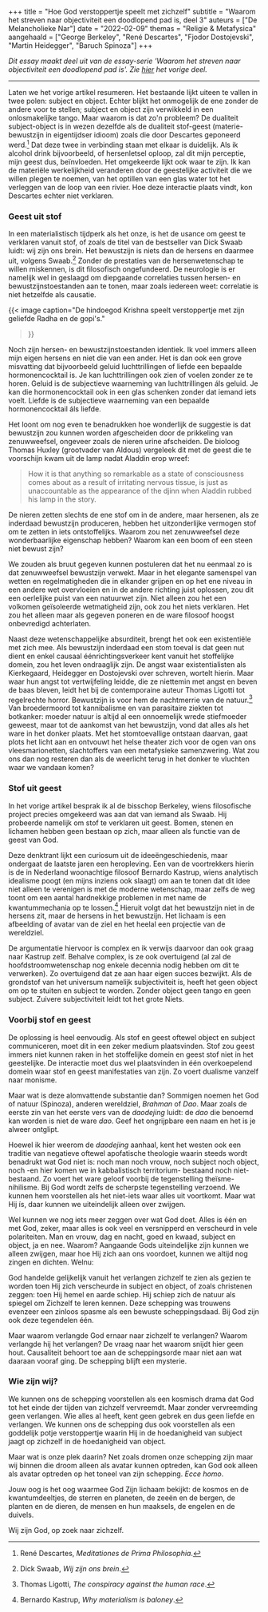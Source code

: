 +++
title     = "Hoe God verstoppertje speelt met zichzelf"
subtitle  = "Waarom het streven naar objectiviteit een doodlopend pad is, deel 3"
auteurs   = ["De Melancholieke Nar"]
date      = "2022-02-09"
themas    = "Religie & Metafysica"
aangehaald = ["George Berkeley", "René Descartes", "Fjodor Dostojevski", "Martin Heidegger", "Baruch Spinoza"]
+++


_Dit essay maakt deel uit van de essay-serie 'Waarom het streven naar objectiviteit een doodlopend pad is'. Zie [hier](https://reactionair.nl/artikelen/een-lesje-grammatica-een-lesje-metafysica/) het vorige deel._

---

Laten we het vorige artikel resumeren. Het bestaande lijkt uiteen te vallen in twee polen: subject en object. Echter blijkt het onmogelijk de ene zonder de andere voor te stellen; subject en object zijn verwikkeld in een onlosmakelijke tango. Maar waarom is dat zo'n probleem?
De dualiteit subject-object is in wezen dezelfde als de dualiteit stof-geest (materie-bewustzijn in eigentijdser idioom) zoals die door Descartes geponeerd werd.[^1] Dat deze twee in verbinding staan met elkaar is duidelijk. Als ik alcohol drink bijvoorbeeld, of hersenletsel oploop, zal dit mijn perceptie, mijn geest dus, beïnvloeden. Het omgekeerde lijkt ook waar te zijn. Ik kan de materiële werkelijkheid veranderen door de geestelijke activiteit die we willen plegen te noemen, van het optillen van een glas water tot het verleggen van de loop van een rivier. Hoe deze interactie plaats vindt, kon Descartes echter niet verklaren. 


### Geest uit stof

In een materialistisch tijdperk als het onze, is het de usance om geest te verklaren vanuit stof, of zoals de titel van de bestseller van Dick Swaab luidt: wij zijn ons brein. Het bewustzijn is niets dan de hersens en daarmee uit, volgens Swaab.[^2] Zonder de prestaties van de hersenwetenschap te willen miskennen, is dit filosofisch ongefundeerd. De neurologie is er namelijk wel in geslaagd om diepgaande correlaties tussen hersen- en bewustzijnstoestanden aan te tonen, maar zoals iedereen weet: correlatie is niet hetzelfde als causatie. 

{{< image
	caption="De hindoegod Krishna speelt verstoppertje met zijn geliefde Radha en de gopi's."
>}}

Noch zijn hersen- en bewustzijnstoestanden identiek. Ik voel immers alleen mijn eigen hersens en niet die van een ander. Het is dan ook een grove misvatting dat bijvoorbeeld geluid luchttrillingen of liefde een bepaalde hormonencocktail is. Je kan luchttrillingen ook zien of voelen zonder ze te horen. Geluid is de subjectieve waarneming van luchttrillingen áls geluid. Je kan die hormonencocktail ook in een glas schenken zonder dat iemand iets voelt. Liefde is de subjectieve waarneming van een bepaalde hormonencocktail áls liefde.

Het loont om nog even te benadrukken hoe wonderlijk de suggestie is dat bewustzijn zou kunnen worden afgescheiden door de prikkeling van zenuwweefsel, ongeveer zoals de nieren urine afscheiden. De bioloog Thomas Huxley (grootvader van Aldous) vergeleek dit met de geest die te voorschijn kwam uit de lamp nadat Aladdin erop wreef:

>How it is that anything so remarkable as a state of consciousness comes about as a result of irritating nervous tissue, is just as unaccountable as the appearance of the djinn when Aladdin rubbed his lamp in the story. 

De nieren zetten slechts de ene stof om in de andere, maar hersenen, als ze inderdaad bewustzijn produceren, hebben het uitzonderlijke vermogen stof om te zetten in iets ontstoffelijks. Waarom zou net zenuwweefsel deze wonderbaarlijke eigenschap hebben? Waarom kan een boom of een steen niet bewust zijn?

We zouden als bruut gegeven kunnen postuleren dat het nu eenmaal zo is dat zenuwweefsel bewustzijn verwekt. Maar in het elegante samenspel van wetten en regelmatigheden die in elkander grijpen en op het ene niveau in een andere wet overvloeien en in de andere richting juist oplossen, zou dit een oerlelijke puist van een natuurwet zijn. Niet alleen zou het een volkomen geïsoleerde wetmatigheid zijn, ook zou het niets verklaren. Het zou het alleen maar als gegeven poneren en de ware filosoof hoogst onbevredigd achterlaten.

Naast deze wetenschappelijke absurditeit, brengt het ook een existentiële met zich mee. Als bewustzijn inderdaad een stom toeval is dat geen nut dient en enkel causaal éénrichtingsverkeer kent vanuit het stoffelijke domein, zou het leven ondraaglijk zijn. De angst waar existentialisten als Kierkegaard, Heidegger en Dostojevski over schreven, wortelt hierin. Maar waar hun angst tot vertwijfeling leidde, die ze niettemin met angst en beven de baas bleven, leidt het bij de contemporaine auteur Thomas Ligotti tot regelrechte horror. Bewustzijn is voor hem de nachtmerrie van de natuur.[^3] Van broedermoord tot kannibalisme en van parasitaire ziekten tot botkanker: moeder natuur is altijd al een onnoemelijk wrede stiefmoeder geweest, maar tot de aankomst van het bewustzijn, vond dat alles als het ware in het donker plaats. Met het stomtoevallige ontstaan daarvan, gaat plots het licht aan en ontvouwt het helse theater zich voor de ogen van ons vleesmarionetten, slachtoffers van een metafysieke samenzwering. Wat zou ons dan nog resteren dan als de weerlicht terug in het donker te vluchten waar we vandaan komen?


### Stof uit geest 

In het vorige artikel besprak ik al de bisschop Berkeley, wiens filosofische project precies omgekeerd was aan dat van iemand als Swaab. Hij probeerde namelijk om stof te verklaren uit geest. Bomen, stenen en lichamen hebben geen bestaan op zich, maar alleen als functie van de geest van God.

Deze denktrant lijkt een curiosum uit de ideeëngeschiedenis, maar ondergaat de laatste jaren een heropleving. Een van de voortrekkers hierin is de in Nederland woonachtige filosoof Bernardo Kastrup, wiens analytisch idealisme poogt (en mijns inziens ook slaagt) om aan te tonen dat dit idee niet alleen te verenigen is met de moderne wetenschap, maar zelfs de weg toont om een aantal hardnekkige problemen in met name de kwantummechania op te lossen.[^4] Hieruit volgt dat het bewustzijn niet in de hersens zit, maar de hersens in het bewustzijn. Het lichaam is een afbeelding of avatar van de ziel en het heelal een projectie van de wereldziel.

De argumentatie hiervoor is complex en ik verwijs daarvoor dan ook graag naar Kastrup zelf. Behalve complex, is ze ook overtuigend (al zal de hoofdstroomwetenschap nog enkele decennia nodig hebben om dit te verwerken). Zo overtuigend dat ze aan haar eigen succes bezwijkt. Als de grondstof van het universum namelijk subjectiviteit is, heeft het geen object om op te stuiten en subject te worden. Zonder object geen tango en geen subject. Zuivere subjectiviteit leidt tot het grote Niets.


### Voorbij stof en geest

De oplossing is heel eenvoudig. Als stof en geest oftewel object en subject communiceren, moet dit in een zeker medium plaatsvinden. Stof zou geest immers niet kunnen raken in het stoffelijke domein en geest stof niet in het geestelijke. De interactie moet dus wel plaatsvinden in één overkoepelend domein waar stof en geest manifestaties van zijn. Zo voert dualisme vanzelf naar monisme. 

Maar wat is deze alomvattende substantie dan? Sommigen noemen het God of natuur (Spinoza), anderen wereldziel, _Brahman_ of _Dao_. Maar zoals de eerste zin van het eerste vers van de _daodejing_ luidt: de _dao_ die benoemd kan worden is niet de ware _dao_. Geef het ongrijpbare een naam en het is je alweer ontglipt.

Hoewel ik hier weerom de _daodejing_ aanhaal, kent het westen ook een traditie van negatieve oftewel apofatische theologie waarin steeds wordt benadrukt wat God niet is: noch man noch vrouw, noch subject noch object, noch -en hier komen we in kabbalistisch territorium- bestaand noch niet-bestaand. Zo voert het ware geloof voorbij de tegenstelling theïsme-nihilisme. Bij God wordt zelfs de scherpste tegenstelling verzoend. We kunnen hem voorstellen als het niet-iets waar alles uit voortkomt. Maar wat Hij ís, daar kunnen we uiteindelijk alleen over zwijgen.

Wel kunnen we nog iets meer zeggen over wat God doet. Alles is één en met God, zeker, maar alles is ook veel en versnipperd en verscheurd in vele polariteiten. Man en vrouw, dag en nacht, goed en kwaad, subject en object, ja en nee. Waarom? Aangaande Gods uiteindelijke zijn kunnen we alleen zwijgen, maar hoe Hij zich aan ons voordoet, kunnen we altijd nog zingen en dichten. Welnu:

God handelde gelijkelijk vanuit het verlangen zichzelf te zien als gezien te worden toen Hij zich verscheurde in subject en object, of zoals christenen zeggen: toen Hij hemel en aarde schiep. Hij schiep zich de natuur als spiegel om Zichzelf te leren kennen. Deze schepping was trouwens evenzeer een zinloos spasme als een bewuste scheppingsdaad. Bij God zijn ook deze tegendelen één.

Maar waarom verlangde God ernaar naar zichzelf te verlangen? Waarom verlangde hij het verlangen?  De vraag naar het waarom snijdt hier geen hout. Causaliteit behoort toe aan de scheppingsorde maar niet aan wat daaraan vooraf ging. De schepping blijft een mysterie.


### Wie zijn wij?

We kunnen ons de schepping voorstellen als een kosmisch drama dat God tot het einde der tijden van zichzelf vervreemdt. Maar zonder vervreemding geen verlangen. Wie alles al heeft, kent geen gebrek en dus geen liefde en verlangen. We kunnen ons de schepping dus ook voorstellen als een goddelijk potje verstoppertje waarin Hij in de hoedanigheid van subject jaagt op zichzelf in de hoedanigheid van object.

Maar wat is onze plek daarin? Net zoals dromen onze schepping zijn maar wij binnen die droom alleen als avatar kunnen optreden, kan God ook alleen als avatar optreden op het toneel van zijn schepping. _Ecce homo_.

Jouw oog is het oog waarmee God Zijn lichaam bekijkt: de kosmos en de kwantumdeeltjes, de sterren en planeten, de zeeën en de bergen, de planten en de dieren, de mensen en hun maaksels, de engelen en de duivels. 

Wij zijn God, op zoek naar zichzelf.


[^1]: René Descartes, _Meditationes de Prima Philosophia_.
[^2]: Dick Swaab, _Wij zijn ons brein_.
[^3]: Thomas Ligotti, _The conspiracy against the human race_.
[^4]: Bernardo Kastrup, _Why materialism is baloney_.
